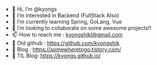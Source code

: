 - 👋 Hi, I’m @kyongs
- 👀 I’m interested in Backend (FullStack Also)
- 🌱 I’m currently learning Spring, GoLang, Vue
- 💞️ I’m looking to collaborate on some awesome projects!!
- 📫 How to reach me : kyongshikl@gmail.com
- 🍭 Old github : https://github.com/kyongshik
- 🦋 Blog : https://somewheretogo.tistory.com/
- 🌻 TIL Blog: https://kyongs.github.io/
<!---
kyongs/kyongs is a ✨ special ✨ repository because its `README.md` (this file) appears on your GitHub profile.
You can click the Preview link to take a look at your changes.
--->
